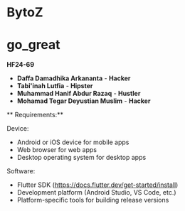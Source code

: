 # BytoZ

# go_great

**HF24-69**

* **Daffa Damadhika Arkananta** - **Hacker**
* **Tabi'inah Lutfia** - **Hipster**
* **Muhammad Hanif Abdur Razaq** - **Hustler**
* **Mohamad Tegar Deyustian Muslim** - **Hacker**

** Requirements:**

Device:
* Android or iOS device for mobile apps
* Web browser for web apps
* Desktop operating system for desktop apps

Software:
* Flutter SDK (https://docs.flutter.dev/get-started/install)
* Development platform (Android Studio, VS Code, etc.)
* Platform-specific tools for building release versions
